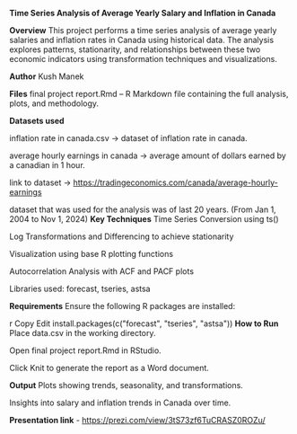 ******Time Series Analysis of Average Yearly Salary and Inflation in Canada******

**Overview**
This project performs a time series analysis of average yearly salaries and inflation rates in Canada using historical data. The analysis explores patterns, stationarity, and relationships between these two economic indicators using transformation techniques and visualizations.

**Author**
Kush Manek

**Files**
final project report.Rmd – R Markdown file containing the full analysis, plots, and methodology.

**Datasets used**

inflation rate in canada.csv -> dataset of inflation rate in canada.

average hourly earnings in canada -> average amount of dollars earned by a canadian in 1 hour.

link to dataset -> https://tradingeconomics.com/canada/average-hourly-earnings

dataset that was used for the analysis was of last 20 years. (From Jan 1, 2004 to Nov 1, 2024)
**Key Techniques**
Time Series Conversion using ts()

Log Transformations and Differencing to achieve stationarity

Visualization using base R plotting functions

Autocorrelation Analysis with ACF and PACF plots

Libraries used: forecast, tseries, astsa

**Requirements**
Ensure the following R packages are installed:

r
Copy
Edit
install.packages(c("forecast", "tseries", "astsa"))
**How to Run**
Place data.csv in the working directory.

Open final project report.Rmd in RStudio.

Click Knit to generate the report as a Word document.

**Output**
Plots showing trends, seasonality, and transformations.

Insights into salary and inflation trends in Canada over time.

**Presentation link** - https://prezi.com/view/3tS73zf6TuCRASZ0ROZu/
